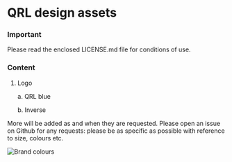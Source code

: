 # QRL design assets

### Important

Please read the enclosed LICENSE.md file for conditions of use.

### Content

1. Logo
	
	a. QRL blue
	
	b. Inverse

More will be added as and when they are requested.  Please open an issue on Github for any requests: please be as specific as possible with reference to size, colours etc.

![Brand colours](https://github.com/theQRL/assets/blob/master/brand_colors.png)